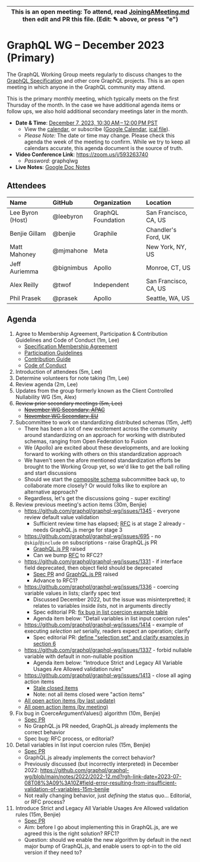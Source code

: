<!--

# How to join (copied directly from /JoiningAMeeting.md)

Hello! You're welcome to join our working group meeting and add to the agenda
by following these three steps:

1.  Add your name to the list of attendees (in alphabetical order).

    - To respect meeting size, attendees should be relevant to the agenda.
      That means we expect most who join the meeting to participate in
      discussion. If you'd rather just watch, check out our [YouTube][].

    - Please include the organization (or project) you represent, and the
      location (including [country code][]) you expect to be located in during
      the meeting.

    - If you're willing to help take notes, add "✏️" after your name
      (eg. Ada Lovelace ✏). This is hugely helpful!

2.  If relevant, add your topic to the agenda (sorted by expected time).

    - Every agenda item has four parts: 1) the topic, 2) an expected time
      constraint, 3) who's leading the discussion, and 4) a list of any
      relevant links (RFC docs, issues, PRs, presentations, etc). Follow the
      format of existing agenda items.

    - Know what you want to get out of the agenda topic - what feedback do you
      need? What questions do you need answered? Are you looking for consensus
      or just directional feedback?

    - If your topic is a new proposal it's likely an ["RFC 0"][rfc stages]. The
      barrier of entry for documenting new proposals is intentionally low,
      writing a few sentences about the problem you're trying to solve and the
      rough shape of your proposed solution is normally sufficient.

      You can create a link for this:

      - As an issue against the graphql-wg repo.
      - As a GitHub discussion in the graphql-wg repo.
      - As an RFC document into the rfcs/ folder of the graphql-wg repo.

3.  Review our guidelines and agree to our Spec Membership & CLA.

    - Review and understand our Spec Membership Agreement, Participation &
      Contribution Guidelines, and Code of Conduct. You'll find links to these
      in the first agenda item of every meeting.

    - If this is your first time, our bot will comment on your Pull Request
      with a link to our Spec Membership & CLA. Please follow along and agree
      before your PR is merged.

      Your organization may sign this for all of its members. To set this up,
      please ask operations@graphql.org.

PLEASE TAKE NOTE:

- By joining this meeting you must agree to the Specification Membership
  Agreement and Code of Conduct.

- Meetings are recorded and made available on [YouTube][], by joining you
  consent to being recorded.

[youtube]: https://www.youtube.com/channel/UCERcwLeheOXp_u61jEXxHMA
[country code]: https://en.wikipedia.org/wiki/List_of_ISO_3166_country_codes#Current_ISO_3166_country_codes
[rfc stages]: https://github.com/graphql/graphql-spec/blob/main/CONTRIBUTING.md#rfc-contribution-stages


-->

| This is an open meeting: To attend, read [JoiningAMeeting.md][] then edit and PR this file. (Edit: ✎ above, or press "e") |
| ---------------------------------------------------------------------------------------- |

# GraphQL WG – December 2023 (Primary)

The GraphQL Working Group meets regularly to discuss changes to the
[GraphQL Specification][] and other core GraphQL projects. This is an open
meeting in which anyone in the GraphQL community may attend.

This is the primary monthly meeting, which typically meets on the first Thursday
of the month. In the case we have additional agenda items or follow ups, we also
hold additional secondary meetings later in the month.

- **Date & Time**: [December 7, 2023, 10:30 AM – 12:00 PM PST](https://www.timeanddate.com/worldclock/converter.html?iso=20231207T183000&p1=224&p2=179&p3=136&p4=268&p5=367&p6=438&p7=248&p8=240)
  - View the [calendar][], or subscribe ([Google Calendar][], [ical file][]).
  - _Please Note:_ The date or time may change. Please check this agenda the
    week of the meeting to confirm. While we try to keep all calendars accurate,
    this agenda document is the source of truth.
- **Video Conference Link**: https://zoom.us/j/593263740
  - _Password:_ graphqlwg
- **Live Notes**: [Google Doc Notes][]

[joiningameeting.md]: https://github.com/graphql/graphql-wg/blob/main/JoiningAMeeting.md
[graphql specification]: https://github.com/graphql/graphql-spec
[calendar]: https://calendar.google.com/calendar/embed?src=linuxfoundation.org_ik79t9uuj2p32i3r203dgv5mo8%40group.calendar.google.com
[google calendar]: https://calendar.google.com/calendar?cid=bGludXhmb3VuZGF0aW9uLm9yZ19pazc5dDl1dWoycDMyaTNyMjAzZGd2NW1vOEBncm91cC5jYWxlbmRhci5nb29nbGUuY29t
[ical file]: https://calendar.google.com/calendar/ical/linuxfoundation.org_ik79t9uuj2p32i3r203dgv5mo8%40group.calendar.google.com/public/basic.ics
[google doc notes]: https://docs.google.com/document/d/1q-sT4k8-c0tcDYJ8CxPZkJ8UY4Nhk3HbKsRxosu_7YE/edit?usp=sharing

## Attendees

<!-- prettier-ignore -->
| Name             | GitHub        | Organization       | Location              |
| :--------------- | :------------ | :----------------- | :-------------------- |
| Lee Byron (Host) | @leebyron     | GraphQL Foundation | San Francisco, CA, US |
| Benjie Gillam    | @benjie       | Graphile           | Chandler's Ford, UK   |
| Matt Mahoney     | @mjmahone     | Meta               | New York, NY, US      |
| Jeff Auriemma    | @bignimbus    | Apollo             | Monroe, CT, US        |
| Alex Reilly      | @twof         | Independent        | San Francisco, CA, US |
| Phil Prasek      | @prasek       | Apollo             | Seattle, WA, US       |

## Agenda

1. Agree to Membership Agreement, Participation & Contribution Guidelines and Code of Conduct (1m, Lee)
   - [Specification Membership Agreement](https://github.com/graphql/foundation)
   - [Participation Guidelines](https://github.com/graphql/graphql-wg#participation-guidelines)
   - [Contribution Guide](https://github.com/graphql/graphql-spec/blob/main/CONTRIBUTING.md)
   - [Code of Conduct](https://github.com/graphql/foundation/blob/master/CODE-OF-CONDUCT.md)
1. Introduction of attendees (5m, Lee)
1. Determine volunteers for note taking (1m, Lee)
1. Review agenda (2m, Lee)
1. Updates from the group formerly known as the Client Controlled Nullability WG (5m, Alex)
1. ~~Review prior secondary meetings (5m, Lee)~~
   - ~~[November WG Secondary, APAC](https://github.com/graphql/graphql-wg/blob/main/agendas/2023/11-Nov/08-wg-secondary-apac.md)~~
   - ~~[November WG Secondary, EU](https://github.com/graphql/graphql-wg/blob/main/agendas/2023/11-Nov/16-wg-secondary-eu.md)~~
1. Subcommittee to work on standardizing distributed schemas (15m, Jeff)
   - There has been a lot of new excitement across the community around standardizing on an approach for working with distributed schemas, ranging from Open Federation to Fusion
   - We (Apollo) are excited about these developments, and are looking forward to working with others on this standardization approach
   - We haven't seen the afore mentioned standardization efforts be brought to the Working Group yet, so we'd like to get the ball rolling and start discussions
   - Should we start the [composite schema](https://github.com/graphql/composite-schemas-wg) subcommittee back up, to collaborate more closely? Or would folks like to explore an alternative approach?
   - Regardless, let's get the discussions going - super exciting!
1. Review previous meeting's action items (30m, Benjie)
   - https://github.com/graphql/graphql-wg/issues/1345 - everyone review default
     value validation
     - Sufficient review time has elapsed; [RFC](https://github.com/graphql/graphql-spec/pull/793) is at stage 2 already - needs GraphQL.js merge for stage 3
   - https://github.com/graphql/graphql-wg/issues/695 - no `@skip`/`@include` on
     subscriptions - raise GraphQL.js PR
     - [GraphQL.js PR](https://github.com/graphql/graphql-js/pull/3974) raised
     - Can we bump [RFC](https://github.com/graphql/graphql-spec/pull/860) to RFC2?
   - https://github.com/graphql/graphql-wg/issues/1331 - if interface field
     deprecated, then object field should be deprecated
     - [Spec PR](https://github.com/graphql/graphql-spec/pull/1053) and
       [GraphQL.js PR](https://github.com/graphql/graphql-js/pull/3986) raised
     - Advance to RFC1?
   - https://github.com/graphql/graphql-wg/issues/1336 - coercing variable
     values in lists; clarify spec text
     - Discussed December 2022, but the issue was misinterpretted; it relates to
       variables inside _lists_, not in arguments directly
     - Spec editorial PR:
       [fix bug in list coercion example table](https://github.com/graphql/graphql-spec/pull/1057/files)
     - Agenda item below: "Detail variables in list input coercion rules"
   - https://github.com/graphql/graphql-wg/issues/1414 - example of executing
     _selection set_ serially, readers expect an operation; clarify
     - Spec editorial PR:
       [define "selection set" and clarify examples in section 6](https://github.com/graphql/graphql-spec/pull/1032)
   - https://github.com/graphql/graphql-wg/issues/1337 - forbid nullable
     variable with default in non-nullable position
     - Agenda item below: "Introduce Strict and Legacy All Variable Usages Are
       Allowed validation rules"
   - https://github.com/graphql/graphql-wg/issues/1413 - close all aging action
     items
     - [Stale closed items](https://github.com/graphql/graphql-wg/issues?q=is%3Aissue+is%3Aclosed+sort%3Aupdated-desc+label%3Astale+)
     - Note: not all items closed were "action items"
   - [All open action items (by last update)](https://github.com/graphql/graphql-wg/issues?q=is%3Aissue+is%3Aopen+label%3A%22Action+item+%3Aclapper%3A%22+sort%3Aupdated-desc)
   - [All open action items (by meeting)](https://github.com/graphql/graphql-wg/projects?type=classic&query=is%3Aopen+sort%3Aupdated-desc)
1. Fix bug in CoerceArgumentValues() algorithm (10m, Benjie)
   - [Spec PR](https://github.com/graphql/graphql-spec/pull/1056)
   - No GraphQL.js PR needed, GraphQL.js already implements the correct behavior
   - Spec bug: RFC process, or editorial?
1. Detail variables in list input coercion rules (15m, Benjie)
   - [Spec PR](https://github.com/graphql/graphql-spec/pull/1058)
   - GraphQL.js already implements the correct behavior?
   - Previously discussed (but incorrectly interpreted) in December 2022:
     https://github.com/graphql/graphql-wg/blob/main/notes/2022/2022-12.md?rgh-link-date=2023-07-08T08%3A09%3A10Z#field-error-resulting-from-insufficient-validation-of-variables-15m-benjie
   - Not really changing behavior, just _defining_ the status quo... Editorial, or RFC process?
1. Introduce Strict and Legacy All Variable Usages Are Allowed validation rules
   (15m, Benjie)
   - [Spec PR](https://github.com/graphql/graphql-spec/pull/1059)
   - Aim: before I go about implementing this in GraphQL.js, are we agreed this
     is the right solution? RFC1?
   - Question: should we enable the new algorithm by default in the next major
     bump of GraphQL.js, and enable users to opt-in to the old version if they
     need to?
